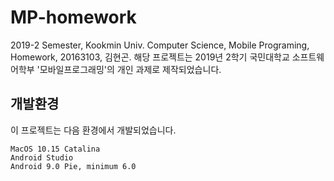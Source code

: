 # MP-homework
2019-2 Semester, Kookmin Univ. Computer Science, Mobile Programing, Homework, 20163103, 김현곤. 해당 프로젝트는 2019년 2학기 국민대학교 소프트웨어학부 '모바일프로그래밍'의 개인 과제로 제작되었습니다.

## 개발환경
이 프로젝트는 다음 환경에서 개발되었습니다.

```
MacOS 10.15 Catalina
Android Studio
Android 9.0 Pie, minimum 6.0
```